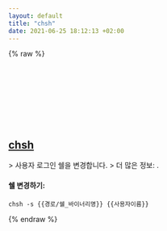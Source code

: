 ```yaml
---
layout: default
title: "chsh"
date: 2021-06-25 18:12:13 +02:00
---
```

{% raw %}
<h2 id="chsh">
  <a href="/ko/common/chsh.html">chsh</a> <a href="#chsh"><svg class="icon">
    <use href="/assets/images/unicode_sprite.svg#link" />
  </svg></a>
</h2>
> 사용자 로그인 쉘을 변경합니다.
> 더 많은 정보: <https://manned.org/chsh>.

#### 쉘 변경하기:
```shell
chsh -s {{경로/쉘_바이너리명}} {{사용자이름}}
```
{% endraw %}
